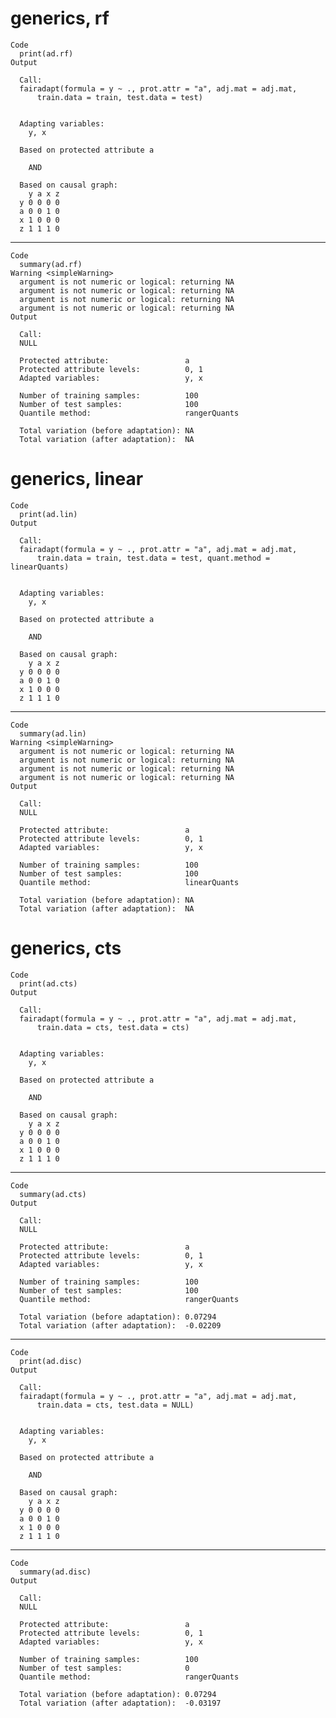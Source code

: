 # generics, rf

    Code
      print(ad.rf)
    Output
      
      Call:
      fairadapt(formula = y ~ ., prot.attr = "a", adj.mat = adj.mat, 
          train.data = train, test.data = test)
      
      
      Adapting variables:
        y, x
      
      Based on protected attribute a 
      
        AND
      
      Based on causal graph:
        y a x z
      y 0 0 0 0
      a 0 0 1 0
      x 1 0 0 0
      z 1 1 1 0
      

---

    Code
      summary(ad.rf)
    Warning <simpleWarning>
      argument is not numeric or logical: returning NA
      argument is not numeric or logical: returning NA
      argument is not numeric or logical: returning NA
      argument is not numeric or logical: returning NA
    Output
      
      Call:
      NULL
      
      Protected attribute:                 a 
      Protected attribute levels:          0, 1 
      Adapted variables:                   y, x 
      
      Number of training samples:          100 
      Number of test samples:              100 
      Quantile method:                     rangerQuants 
      
      Total variation (before adaptation): NA 
      Total variation (after adaptation):  NA 

# generics, linear

    Code
      print(ad.lin)
    Output
      
      Call:
      fairadapt(formula = y ~ ., prot.attr = "a", adj.mat = adj.mat, 
          train.data = train, test.data = test, quant.method = linearQuants)
      
      
      Adapting variables:
        y, x
      
      Based on protected attribute a 
      
        AND
      
      Based on causal graph:
        y a x z
      y 0 0 0 0
      a 0 0 1 0
      x 1 0 0 0
      z 1 1 1 0
      

---

    Code
      summary(ad.lin)
    Warning <simpleWarning>
      argument is not numeric or logical: returning NA
      argument is not numeric or logical: returning NA
      argument is not numeric or logical: returning NA
      argument is not numeric or logical: returning NA
    Output
      
      Call:
      NULL
      
      Protected attribute:                 a 
      Protected attribute levels:          0, 1 
      Adapted variables:                   y, x 
      
      Number of training samples:          100 
      Number of test samples:              100 
      Quantile method:                     linearQuants 
      
      Total variation (before adaptation): NA 
      Total variation (after adaptation):  NA 

# generics, cts

    Code
      print(ad.cts)
    Output
      
      Call:
      fairadapt(formula = y ~ ., prot.attr = "a", adj.mat = adj.mat, 
          train.data = cts, test.data = cts)
      
      
      Adapting variables:
        y, x
      
      Based on protected attribute a 
      
        AND
      
      Based on causal graph:
        y a x z
      y 0 0 0 0
      a 0 0 1 0
      x 1 0 0 0
      z 1 1 1 0
      

---

    Code
      summary(ad.cts)
    Output
      
      Call:
      NULL
      
      Protected attribute:                 a 
      Protected attribute levels:          0, 1 
      Adapted variables:                   y, x 
      
      Number of training samples:          100 
      Number of test samples:              100 
      Quantile method:                     rangerQuants 
      
      Total variation (before adaptation): 0.07294 
      Total variation (after adaptation):  -0.02209 

---

    Code
      print(ad.disc)
    Output
      
      Call:
      fairadapt(formula = y ~ ., prot.attr = "a", adj.mat = adj.mat, 
          train.data = cts, test.data = NULL)
      
      
      Adapting variables:
        y, x
      
      Based on protected attribute a 
      
        AND
      
      Based on causal graph:
        y a x z
      y 0 0 0 0
      a 0 0 1 0
      x 1 0 0 0
      z 1 1 1 0
      

---

    Code
      summary(ad.disc)
    Output
      
      Call:
      NULL
      
      Protected attribute:                 a 
      Protected attribute levels:          0, 1 
      Adapted variables:                   y, x 
      
      Number of training samples:          100 
      Number of test samples:              0 
      Quantile method:                     rangerQuants 
      
      Total variation (before adaptation): 0.07294 
      Total variation (after adaptation):  -0.03197 

